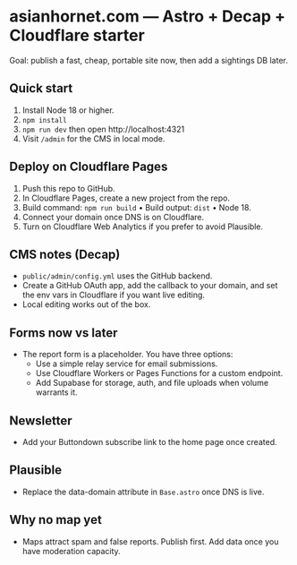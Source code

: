 # asianhornet.com — Astro + Decap + Cloudflare starter

Goal: publish a fast, cheap, portable site now, then add a sightings DB later.

## Quick start
1. Install Node 18 or higher.
2. `npm install`
3. `npm run dev` then open http://localhost:4321
4. Visit `/admin` for the CMS in local mode.

## Deploy on Cloudflare Pages
1. Push this repo to GitHub.
2. In Cloudflare Pages, create a new project from the repo.
3. Build command: `npm run build` • Build output: `dist` • Node 18.
4. Connect your domain once DNS is on Cloudflare.
5. Turn on Cloudflare Web Analytics if you prefer to avoid Plausible.

## CMS notes (Decap)
- `public/admin/config.yml` uses the GitHub backend.
- Create a GitHub OAuth app, add the callback to your domain, and set the env vars in Cloudflare if you want live editing.
- Local editing works out of the box.

## Forms now vs later
- The report form is a placeholder. You have three options:
  - Use a simple relay service for email submissions.
  - Use Cloudflare Workers or Pages Functions for a custom endpoint.
  - Add Supabase for storage, auth, and file uploads when volume warrants it.

## Newsletter
- Add your Buttondown subscribe link to the home page once created.

## Plausible
- Replace the data-domain attribute in `Base.astro` once DNS is live.

## Why no map yet
- Maps attract spam and false reports. Publish first. Add data once you have moderation capacity.

